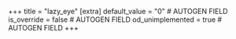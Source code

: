 +++
title = "lazy_eye"
[extra]
default_value = "0" # AUTOGEN FIELD
is_override = false # AUTOGEN FIELD
od_unimplemented = true # AUTOGEN FIELD
+++